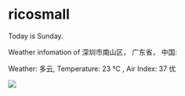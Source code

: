 # ricosmall

Today is Sunday.

Weather infomation of 深圳市南山区， 广东省， 中国: 

Weather: 多云, Temperature: 23 ℃ , Air Index: 37 优

<img src="https://github-readme-stats.vercel.app/api?username=ricosmall&show_icons=true" />
